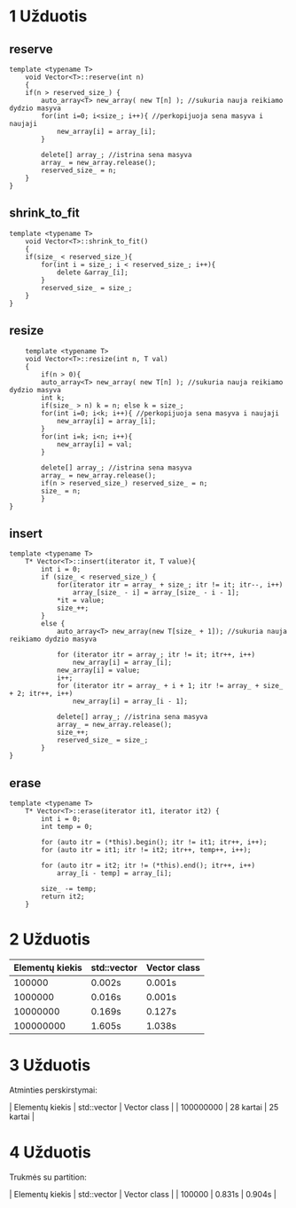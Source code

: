 # 1 Užduotis

## reserve
```
template <typename T>
    void Vector<T>::reserve(int n)
    {
    if(n > reserved_size_) {
        auto_array<T> new_array( new T[n] ); //sukuria nauja reikiamo dydzio masyva
        for(int i=0; i<size_; i++){ //perkopijuoja sena masyva i naujaji
            new_array[i] = array_[i];
        }

        delete[] array_; //istrina sena masyva
        array_ = new_array.release();
        reserved_size_ = n;
    }
}
```
## shrink_to_fit
```
template <typename T>
    void Vector<T>::shrink_to_fit()
    {
    if(size_ < reserved_size_){
        for(int i = size_; i < reserved_size_; i++){
            delete &array_[i];
        }
        reserved_size_ = size_;
    }
}
```

## resize
```
    template <typename T>
    void Vector<T>::resize(int n, T val)
    {
        if(n > 0){
        auto_array<T> new_array( new T[n] ); //sukuria nauja reikiamo dydzio masyva
        int k;
        if(size_ > n) k = n; else k = size_;
        for(int i=0; i<k; i++){ //perkopijuoja sena masyva i naujaji
            new_array[i] = array_[i];
        }
        for(int i=k; i<n; i++){
            new_array[i] = val;
        }

        delete[] array_; //istrina sena masyva
        array_ = new_array.release();
        if(n > reserved_size_) reserved_size_ = n;
        size_ = n;
        }
}
```

## insert
```
template <typename T>
    T* Vector<T>::insert(iterator it, T value){
		int i = 0;
		if (size_ < reserved_size_) {
			for(iterator itr = array_ + size_; itr != it; itr--, i++)
				array_[size_ - i] = array_[size_ - i - 1];
			*it = value;
			size_++;
		}
		else {
			auto_array<T> new_array(new T[size_ + 1]); //sukuria nauja reikiamo dydzio masyva

			for (iterator itr = array_; itr != it; itr++, i++)
				new_array[i] = array_[i];
			new_array[i] = value;
			i++;
			for (iterator itr = array_ + i + 1; itr != array_ + size_ + 2; itr++, i++)
				new_array[i] = array_[i - 1];

			delete[] array_; //istrina sena masyva
			array_ = new_array.release();
			size_++;
			reserved_size_ = size_;
		}
}
```

## erase
```
template <typename T>
    T* Vector<T>::erase(iterator it1, iterator it2) {
		int i = 0;
		int temp = 0;

		for (auto itr = (*this).begin(); itr != it1; itr++, i++);
		for (auto itr = it1; itr != it2; itr++, temp++, i++);

		for (auto itr = it2; itr != (*this).end(); itr++, i++)
			array_[i - temp] = array_[i];

		size_ -= temp;
		return it2;
	}
  ```
  
# 2 Užduotis

| Elementų kiekis | std::vector | Vector class |
| --------------  | ----------- | ------------ |
| 100000          | 0.002s      | 0.001s       |
| 1000000         | 0.016s      | 0.001s       |
| 10000000        | 0.169s      | 0.127s       |
| 100000000       | 1.605s      | 1.038s       |

# 3 Užduotis

Atminties perskirstymai:

| Elementų kiekis | std::vector | Vector class |
| 100000000       | 28 kartai   | 25 kartai    |

# 4 Užduotis

Trukmės su partition:

| Elementų kiekis | std::vector | Vector class |
| 100000          | 0.831s      | 0.904s       |
